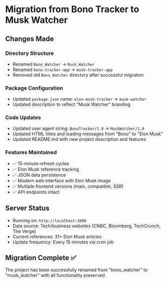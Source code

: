 # Migration from Bono Tracker to Musk Watcher

## Changes Made

### Directory Structure
- Renamed `Bono_Watcher` → `Musk_Watcher`
- Renamed `bono-tracker-app` → `musk-tracker-app`
- Removed old `Bono_Watcher` directory after successful migration

### Package Configuration
- Updated `package.json` name: `elon-musk-tracker` → `musk-watcher`
- Updated description to reflect "Musk Watcher" branding

### Code Updates
- Updated user agent string: `BonoTracker/1.0` → `MuskWatcher/1.0`
- Updated HTML titles and loading messages from "Bono" to "Elon Musk"
- Updated README.md with new project description and features

### Features Maintained
- ✅ 15-minute refresh cycles
- ✅ Elon Musk reference tracking
- ✅ JSON data persistence
- ✅ Modern web interface with Elon Musk image
- ✅ Multiple frontend versions (main, compatible, SSR)
- ✅ API endpoints intact

## Server Status
- Running on: `http://localhost:3000`
- Data source: Tech/business websites (CNBC, Bloomberg, TechCrunch, The Verge)
- Current references: 31+ Elon Musk articles
- Update frequency: Every 15 minutes via cron job

## Migration Complete ✅
The project has been successfully renamed from "bono_watcher" to "musk_watcher" with all functionality preserved.
